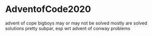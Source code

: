# AdventofCode2020

advent of cope
bigboys may or may not be solved
mostly are solved
solutions pretty subpar, esp wrt advent of conway problems

